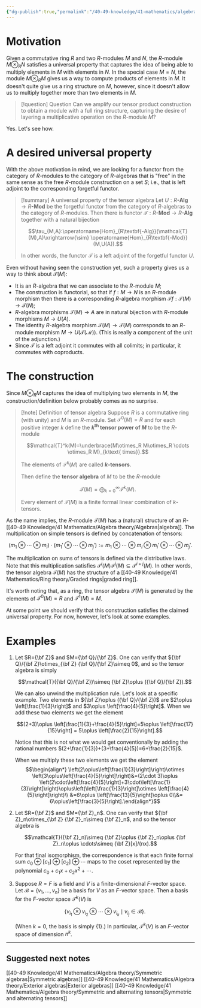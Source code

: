 ```yaml
---
{"dg-publish":true,"permalink":"/40-49-knowledge/41-mathematics/algebra-theory/tensor-algebras/","tags":["algebra_theory"],"updated":"2024-11-01T15:33:09-07:00"}
---
```


# Motivation

Given a commutative ring $R$ and two $R$-modules $M$ and $N$, the $R$-module $M\otimes_R N$ satisfies a universal property that captures the idea of being able to multiply elements in $M$ with elements in $N$. In the special case $M=N$, the module $M\otimes_R M$ gives us a way to compute products of elements in $M$. It doesn't quite give us a ring structure on $M$, however, since it doesn't allow us to multiply together more than two elements in $M$.

> [!question] Question
> Can we amplify our tensor product construction to obtain a module with a full ring structure, capturing the desire of layering a multiplicative operation on the $R$-module $M$?

Yes. Let's see how.
# A desired universal property

With the above motivation in mind, we are looking for a functor from the category of $R$-modules to the category of $R$-algebras that is "free" in the same sense as the free $R$-module construction on a set $S$; i.e., that is left adjoint to the corresponding forgetful functor.

> [!summary] A universal property of the tensor algebra
> Let $U:R\textbf{-Alg}\to R\textbf{-Mod}$ be the forgetful functor from the category of $R$-algebras to the category of $R$-modules. Then there is functor $\mathcal{T}:R\textbf{-Mod}\to R\textbf{-Alg}$ together with a natural bijection
> 
> $$\tau_{M,A}:\operatorname{Hom}_{R\textbf{-Alg}}(\mathcal{T}(M),A)\xrightarrow{\sim} \operatorname{Hom}_{R\textbf{-Mod}}(M,U(A)).$$
> 
> In other words, the functor $\mathcal{T}$ is a left adjoint of the forgetful functor $U$.

Even without having seen the construction yet, such a property gives us a way to think about $\mathcal{T}(M)$:
- It is an $R$-algebra that we can associate to the $R$-module $M$;
- The construction is functorial, so that if $f:M\to N$ is an $R$-module morphism then there is a corresponding $R$-algebra morphism $\mathcal{T}f:\mathcal{T}(M)\to \mathcal{T}(N)$;
- $R$-algebra morphisms $\mathcal{T}(M)\to A$ are in natural bijection with $R$-module morphisms $M\to U(A)$.
- The identity $R$-algebra morphism $\mathcal{T}(M)\to \mathcal{T}(M)$ corresponds to an $R$-module morphism $M\to U(\mathcal{T(M)})$. (This is really a component of the unit of the adjunction.)
- Since $\mathcal{T}$ is a left adjoint it commutes with all colimits; in particular, it commutes with coproducts.
# The construction

Since $M\otimes_R M$ captures the idea of multiplying two elements in $M$, the construction/definition below probably comes as no surprise.

> [!note] Definition of tensor algebra
> Suppose $R$ is a commutative ring (with unity) and $M$ is an $R$-module. Set $\mathcal{T}^0(M)=R$ and for each positive integer $k$ define the **$k^{\text{th}}$ tensor power of $M$** to be the $R$-module
> 
> $$\mathcal{T}^k(M)=\underbrace{M\otimes_R M\otimes_R \cdots \otimes_R M}_{k\text{ times}}.$$
> 
> The elements of $\mathcal{T}^k(M)$ are called **$k$-tensors**.
>
> Then define the **tensor algebra** of $M$ to be the $R$-module
> 
> $$\mathcal{T}(M)=\bigoplus_{k=0}^{\infty}\mathcal{T}^k(M).$$
> 
> Every element of $\mathcal{T}(M)$ is a finite formal linear combination of $k$-tensors.

As the name implies, the $R$-module $\mathcal{T}(M)$ has a (natural) structure of an $R$-[[40-49 Knowledge/41 Mathematics/Algebra theory/Algebras\|algebra]]. The multiplication on simple tensors is defined by concatenation of tensors:

$$(m_1\otimes\cdots \otimes m_i)\cdot (m_1'\otimes\cdots \otimes m_j'):=m_1\otimes\cdots \otimes m_i\otimes m_i'\otimes\cdots \otimes m_j'.$$

The multiplication on sums of tensors is defined via the distributive laws. Note that this multiplication satisfies $\mathcal{T}^i(M)\mathcal{T}^j(M)\subseteq \mathcal{T}^{i+j}(M)$. In other words, the tensor algebra $\mathcal{T}(M)$ has the structure of a [[40-49 Knowledge/41 Mathematics/Ring theory/Graded rings\|graded ring]].

It's worth noting that, as a ring, the tensor algebra $\mathcal{T}(M)$ is generated by the elements of $\mathcal{T}^0(M)=R$ and $\mathcal{T}^1(M)=M$.

At some point we should verify that this construction satisfies the claimed universal property. For now, however, let's look at some examples.
# Examples

1. Let $R={\bf Z}$ and $M={\bf Q}/{\bf Z}$. One can verify that ${\bf Q}/{\bf Z}\otimes_{\bf Z} {\bf Q}/{\bf Z}\simeq 0$, and so the tensor algebra is simply
   
   $$\mathcal{T}({\bf Q}/{\bf Z})\simeq {\bf Z}\oplus ({\bf Q}/{\bf Z}).$$
   
   We can also unwind the multiplication rule. Let's look at a specific example. Two elements in ${\bf Z}\oplus ({\bf Q}/{\bf Z})$ are $2\oplus \left[\frac{1}{3}\right]$ and $3\oplus \left[\frac{4}{5}\right]$. When we add these two elements we get the element
   
   $$(2+3)\oplus \left[\frac{1}{3}+\frac{4}{5}\right]=5\oplus \left[\frac{17}{15}\right] = 5\oplus \left[\frac{2}{15}\right].$$
   
   Notice that this is not what we would get conventionally by adding the rational numbers $(2+\frac{1}{3})+(3+\frac{4}{5})=6+\frac{2}{15}$.
   
   When we multiply these two elements we get the element
   $$\begin{align*} \left(2\oplus\left[\frac{1}{3}\right]\right)\otimes \left(3\oplus\left[\frac{4}{5}\right]\right)&=(2\cdot 3)\oplus \left(2\cdot\left[\frac{4}{5}\right]+3\cdot\left[\frac{1}{3}\right]\right)\oplus\left(\left[\frac{1}{3}\right]\otimes \left[\frac{4}{5}\right]\right)\\ &=6\oplus \left[\frac{13}{5}\right]\oplus 0\\&= 6\oplus\left[\frac{3}{5}\right].\end{align*}$$
2. Let $R={\bf Z}$ and $M={\bf Z}_n$. One can verify that ${\bf Z}_n\otimes_{\bf Z} {\bf Z}_n\simeq {\bf Z}_n$, and so the tensor algebra is
   
   $$\mathcal{T}({\bf Z}_n)\simeq {\bf Z}\oplus {\bf Z}_n\oplus {\bf Z}_n\oplus \cdots\simeq {\bf Z}[x]/(nx).$$
   
   For that final isomorphism, the correspondence is that each finite formal sum $c_0\oplus [c_1]\oplus [c_2]\oplus \cdots$ maps to the coset represented by the polynomial $c_0+c_1x+c_2x^2+\cdots$.

3. Suppose $R=F$ is a field and $V$ is a finite-dimensional $F$-vector space. Let $\mathcal{B}=\{v_1,\ldots, v_n\}$ be a basis for $V$ as an $F$-vector space. Then a basis for the $F$-vector space $\mathcal{T}^k(V)$ is
   
   $$\{v_{i_1}\otimes v_{i_2}\otimes \cdots \otimes v_{i_k}\mid v_{i_j}\in \mathcal{B}\}.$$
   
   (When $k=0$, the basis is simply $\{1\}$.) In particular, $\mathcal{T}^k(V)$ is an $F$-vector space of dimension $n^k$.

---

## Suggested next notes

[[40-49 Knowledge/41 Mathematics/Algebra theory/Symmetric algebras\|Symmetric algebras]]
[[40-49 Knowledge/41 Mathematics/Algebra theory/Exterior algebras\|Exterior algebras]]
[[40-49 Knowledge/41 Mathematics/Algebra theory/Symmetric and alternating tensors\|Symmetric and alternating tensors]]